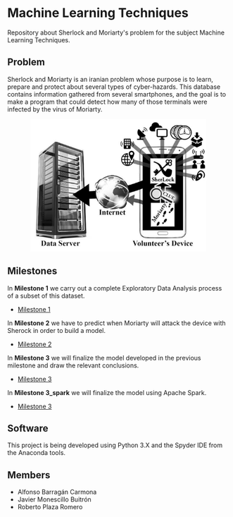 # Machine Learning Techniques
Repository about Sherlock and Moriarty's problem for the subject Machine Learning Techniques.

## Problem
Sherlock and Moriarty is an iranian problem whose purpose is to learn, prepare and protect about several types of cyber-hazards. This database contains information gathered from several smartphones, and the goal is to make a program that could detect how many of those terminals were infected by the virus of Moriarty.

<p align="center">
  <img width="400" height="300" src="https://github.com/RoberPlaza/MachineLearningLAB/blob/master/resources/img/1.png">
</p>

## Milestones
In **Milestone 1** we carry out a complete Exploratory Data Analysis process of a subset of this dataset.

* [Milestone 1](https://github.com/RoberPlaza/MachineLearningLAB/tree/master/milestone1)

In **Milestone 2**  we have to predict when Moriarty will attack the device with Sherock in order to build a model.
* [Milestone 2](https://github.com/RoberPlaza/MachineLearningLAB/tree/master/milestone2)

In **Milestone 3**  we will finalize the model developed in the previous milestone and draw the relevant conclusions.
* [Milestone 3](https://github.com/RoberPlaza/MachineLearningLAB/tree/master/milestone3)

In **Milestone 3_spark**  we will finalize the model using Apache Spark.
* [Milestone 3](https://github.com/RoberPlaza/MachineLearningLAB/tree/master/milestone3)
## Software
This project is being developed using Python 3.X and the Spyder IDE from the Anaconda tools.
## Members
* Alfonso Barragán Carmona
* Javier Monescillo Buitrón
* Roberto Plaza Romero
